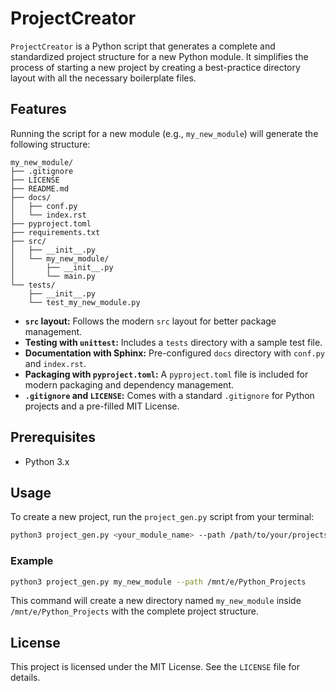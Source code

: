 # ProjectCreator

`ProjectCreator` is a Python script that generates a complete and standardized project structure for a new Python module. It simplifies the process of starting a new project by creating a best-practice directory layout with all the necessary boilerplate files.

## Features

Running the script for a new module (e.g., `my_new_module`) will generate the following structure:

```
my_new_module/
├── .gitignore
├── LICENSE
├── README.md
├── docs/
│   ├── conf.py
│   └── index.rst
├── pyproject.toml
├── requirements.txt
├── src/
│   ├── __init__.py
│   └── my_new_module/
│       ├── __init__.py
│       └── main.py
└── tests/
    ├── __init__.py
    └── test_my_new_module.py
```

- **`src` layout:** Follows the modern `src` layout for better package management.
- **Testing with `unittest`:** Includes a `tests` directory with a sample test file.
- **Documentation with Sphinx:** Pre-configured `docs` directory with `conf.py` and `index.rst`.
- **Packaging with `pyproject.toml`:** A `pyproject.toml` file is included for modern packaging and dependency management.
- **`.gitignore` and `LICENSE`:** Comes with a standard `.gitignore` for Python projects and a pre-filled MIT License.

## Prerequisites

- Python 3.x

## Usage

To create a new project, run the `project_gen.py` script from your terminal:

```bash
python3 project_gen.py <your_module_name> --path /path/to/your/projects
```

### Example

```bash
python3 project_gen.py my_new_module --path /mnt/e/Python_Projects
```

This command will create a new directory named `my_new_module` inside `/mnt/e/Python_Projects` with the complete project structure.

## License

This project is licensed under the MIT License. See the `LICENSE` file for details.
